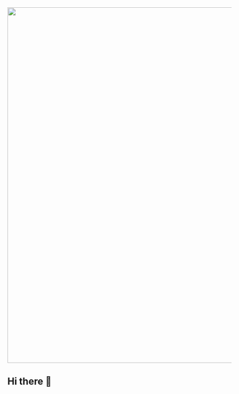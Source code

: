<div id="header" align="center">
  <img decoding="async" src="[https://github.com/noelianav91/noelianav91/blob/main/Banner%20Github.png](https://github.com/cdbeltran1/cdbeltran1/blob/main/Black%20%26%20White%20Modern%20Minimalist%20Data%20Analyst%20LinkedIn%20Banner.png)" width="800"/>
</div>


## Hi there 👋

<!--
**cdbeltran1/cdbeltran1** is a ✨ _special_ ✨ repository because its `README.md` (this file) appears on your GitHub profile.

Here are some ideas to get you started:

- 🔭 I’m currently working on ...
- 🌱 I’m currently learning ...
- 👯 I’m looking to collaborate on ...
- 🤔 I’m looking for help with ...
- 💬 Ask me about ...
- 📫 How to reach me: ...
- 😄 Pronouns: ...
- ⚡ Fun fact: ...
-->
